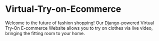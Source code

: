 # Virtual-Try-on-Ecommerce
Welcome to the future of fashion shopping! Our Django-powered Virtual Try-On E-commerce Website allows you to try on clothes via live video, bringing the fitting room to your home. 
